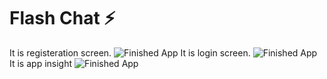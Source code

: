 


# Flash Chat ⚡️




It is registeration screen.
![Finished App](https://drive.google.com/file/d/1xczOKiHaGpdEeqCRCN4seXg4efn-TwDa/view?usp=sharing)
It is login screen.
![Finished App](https://drive.google.com/file/d/1xag7not-l4Lz1NM9N7MDEXOT4beaaoYB/view?usp=sharing)
It is app insight
![Finished App](https://drive.google.com/file/d/1xa9qVj5Xiz6B7LdKckbtjIH4YZPa3G69/view?usp=sharing)
